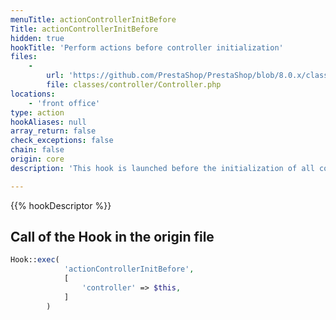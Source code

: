 ```yaml
---
menuTitle: actionControllerInitBefore
Title: actionControllerInitBefore
hidden: true
hookTitle: 'Perform actions before controller initialization'
files:
    -
        url: 'https://github.com/PrestaShop/PrestaShop/blob/8.0.x/classes/controller/Controller.php'
        file: classes/controller/Controller.php
locations:
    - 'front office'
type: action
hookAliases: null
array_return: false
check_exceptions: false
chain: false
origin: core
description: 'This hook is launched before the initialization of all controllers'

---
```


{{% hookDescriptor %}}

## Call of the Hook in the origin file

```php
Hook::exec(
            'actionControllerInitBefore',
            [
                'controller' => $this,
            ]
        )
```
